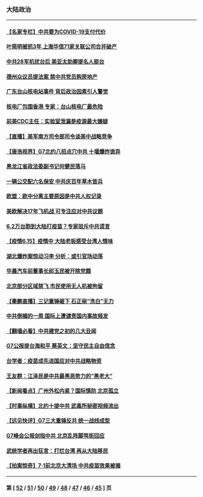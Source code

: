 ### 大陆政治
---
#### [【名家专栏】中共要为COVID-19支付代价](../../pages/ncid277/n13023667.md) 
#### [叶简明被抓3年 上海华信71家关联公司合并破产](../../pages/ncid277/n13024186.md) 
#### [中共28军机扰台后 美亚太助卿提名人挺台](../../pages/ncid277/n13024234.md) 
#### [德州众议员提法案 禁中共党员购房地产](../../pages/ncid277/n13024205.md) 
#### [广东台山核电站事件 背后政治因素引人警觉](../../pages/ncid277/n13024188.md) 
#### [核电厂包围香港 专家：台山核电厂最危险](../../pages/ncid277/n13024180.md) 
#### [前美CDC主任：实验室泄漏是疫源最大嫌疑](../../pages/ncid277/n13024130.md) 
#### [【直播】美军南方司令部司令谈美中战略竞争](../../pages/ncid277/n13024148.md) 
#### [【唐浩视界】G7北约八招点穴中共 十堰爆炸诡异](../../pages/ncid277/n13023744.md) 
#### [黑龙江省政法委副书记何健民落马](../../pages/ncid277/n13023854.md) 
#### [一辆公交配六名保安 中共庆百年草木皆兵](../../pages/ncid277/n13023992.md) 
#### [欧盟：欧中分离主要原因是中共人权记录](../../pages/ncid277/n13023933.md) 
#### [美欧解决17年飞机战 可专注应对中共议题](../../pages/ncid277/n13023516.md) 
#### [6.2万台胞到大陆打疫苗？专家驳斥中共谎言](../../pages/ncid277/n13023178.md) 
#### [【疫情6.15】疫情中 大陆老板感受台湾人情味](../../pages/ncid277/n13023125.md) 
#### [湖北爆炸案惊动习李 分析：或引官场动荡](../../pages/ncid277/n13023117.md) 
#### [华晨汽车前董事长祁玉民被开除党籍](../../pages/ncid277/n13022944.md) 
#### [北京部分区域禁飞 市民使用无人机被拘留](../../pages/ncid277/n13022429.md) 
#### [【秦鹏直播】三记重锤砸下 石正丽“洗白”无力](../../pages/ncid277/n13022185.md) 
#### [中共倒楣的一周 国际上遭谴责国内事故频发](../../pages/ncid277/n13022376.md) 
#### [【翻墙必看】中共建党之初的几大丑闻](../../pages/ncid277/n13022542.md) 
#### [G7公报提台海和平 蔡英文：坚守民主自由信念](../../pages/ncid277/n13022506.md) 
#### [台学者：疫苗成先进国应对中共战略物资](../../pages/ncid277/n13022441.md) 
#### [王友群：江泽民是中共最黑恶势力的“黑老大”](../../pages/ncid277/n13022180.md) 
#### [【新闻看点】广州外松内紧？国际慎防 北京孤立](../../pages/ncid277/n13022149.md) 
#### [【时事纵横】北约十提中共 武毒所秘密视频流出](../../pages/ncid277/n13022171.md) 
#### [【远见快评】G7三大重锤反共 统一战线成型](../../pages/ncid277/n13022094.md) 
#### [G7峰会公报剑指中共 北京乱阵脚骂街回应](../../pages/ncid277/n13021866.md) 
#### [武统学者再出狂言：打烂台湾 再从大陆移民](../../pages/ncid277/n13022061.md) 
#### [【拍案惊奇】7‧1前北京大清场 中共疫苗效果被揭](../../pages/ncid277/n13020472.md) 

---
#### 第 [ [52](./52.md) / [51](./51.md) / [50](./50.md) / [49](./49.md) / [48](./48.md) / [47](./47.md) / [46](./46.md) / [45](./45.md) ] 页
